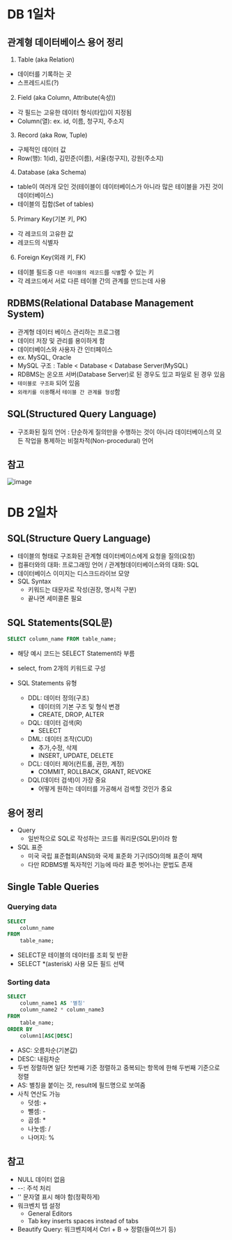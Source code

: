 # DB 1일차

## 관계형 데이터베이스 용어 정리

1. Table (aka Relation)

- 데이터를 기록하는 곳
- 스프레드시트​(?)

2. Field (aka Column, Attribute(속성))​

- 각 필드는 고유한 데이터 형식(타입)이 지정됨
- Column(열): ex. id, 이름, 청구지, 주소지

3. Record (aka Row, Tuple)​

- 구체적인 데이터 값
- Row(행): 1(id), 김민준(이름), 서울(청구지), 강원(주소지)

4. Database (aka Schema)

- table이 여러개 모인 것(테이블이 데이터베이스가 아니라 많은 테이블을 가진 것이 데이터베이스)
- 테이블의 집합(Set of tables)

5. Primary Key(기본 키, PK)

- 각 레코드의 고유한 값
- 레코드의 식별자

6. Foreign Key(외래 키, FK)

- 테이블 필드중 `다른 테이블의 레코드`를 `식별`할 수 있는 키
- 각 레코드에서 서로 다른 테이블 간의 관계를 만드는데 사용

## RDBMS(Relational Database Management System)

- 관계형 데이터 베이스 관리하는 프로그램
- 데이터 저장 및 관리를 용이하게 함
- 데이터베이스와 사용자 간 인터페이스
- ex. MySQL, Oracle
- MySQL 구조 : Table < Database < Database Server(MySQL)
- RDBMS는 온오프 서버(Database Server)로 된 경우도 있고 파일로 된 경우 있음
- `테이블로 구조화` 되어 있음
- `외래키를 이용`해서 `테이블 간 관계를 형성`함

## SQL(Structured Query Language)

- 구조화된 질의 언어 : 단순하게 질의만을 수행하는 것이 아니라 데이터베이스의 모든 작업을 통제하는 비절차적(Non-procedural) 언어

## 참고

![image](https://user-images.githubusercontent.com/110805149/217444963-4bee77e2-b337-4ae0-9b36-7ccf88e2fe13.png)

# DB 2일차

## SQL(Structure Query Language)

- 테이블의 형태로 구조화된 관계형 데이터베이스에게 요청을 질의(요청)
- 컴퓨터와의 대화: 프로그래밍 언어 / 관계형데이터베이스와의 대화: SQL
- 데이터베이스 이미지는 디스크드라이브 모양
- SQL Syntax
  - 키워드는 대문자로 작성(권장, 명시적 구분)
  - 끝나면 세미콜론 필요

## SQL Statements(SQL문)

```sql
SELECT column_name FROM table_name;
```

- 해당 예시 코드는 SELECT Statement라 부름
- select, from 2개의 키워드로 구성

- SQL Statements 유형
  - DDL: 데이터 정의(구조)
    - 데이터의 기본 구조 및 형식 변경
    - CREATE, DROP, ALTER
  - DQL: 데이터 검색(R)
    - SELECT
  - DML: 데이터 조작(CUD)
    - 추가,수정, 삭제
    - INSERT, UPDATE, DELETE
  - DCL: 데이터 제어(컨트롤, 권한, 계정)
    - COMMIT, ROLLBACK, GRANT, REVOKE
  - DQL(데이터 검색)이 가장 중요
    - 어떻게 원하는 데이터를 가공해서 검색할 것인가 중요

## 용어 정리

- Query
  - 일반적으로 SQL로 작성하는 코드를 쿼리문(SQL문)이라 함
- SQL 표준
  - 미국 국립 표준협회(ANSI)와 국제 표준화 기구(ISO)의해 표준이 채택
  - 다만 RDBMS별 독자적인 기능에 따라 표준 벗어나는 문법도 존재

## Single Table Queries

### Querying data

```sql
SELECT
    column_name
FROM
    table_name;
```

- SELECT문 테이블의 데이터를 조회 및 반환
- SELECT \*(asterisk) 사용 모든 필드 선택

### Sorting data

```sql
SELECT
    column_name1 AS '별칭'
    column_name2 * column_name3
FROM
    table_name;
ORDER BY
    column1[ASC|DESC]
```

- ASC: 오름차순(기본값)
- DESC: 내림차순
- 두번 정렬하면 일단 첫번째 기준 정렬하고 중복되는 항목에 한해 두번째 기준으로 정렬
- AS: 별칭을 붙이는 것, result에 필드명으로 보여줌
- 사칙 연산도 가능
  - 덧셈: +
  - 뺄셈: -
  - 곱셈: \*
  - 나눗셈: /
  - 나머지: %

## 참고

- NULL 데이터 없음
- --: 주석 처리
- '' 문자열 표시 해야 함(정확하게)
- 워크벤치 탭 설정
  - General Editors
  - Tab key inserts spaces instead of tabs
- Beautify Query: 워크벤치에서 Ctrl + B -> 정렬(들여쓰기 등)

